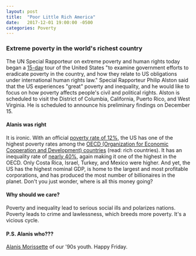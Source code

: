 ```yaml
---
layout: post
title:  "Poor Little Rich America"
date:   2017-12-01 19:00:00 -0500
categories: Poverty
---
```

### Extreme poverty in the world's richest country

The UN Special Rapporteur on extreme poverty and human rights today began a [15-day](http://www.ohchr.org/EN/NewsEvents/Pages/DisplayNews.aspx?NewsID=22465&LangID=E) tour of the United States "to examine government efforts to eradicate poverty in the country, and how they relate to US obligations under international human rights law." Special Rapporteur Philip Alston said that the US experiences "great" poverty and inequality, and he would like to focus on how poverty affects people's civil and political rights. Alston is scheduled to visit the District of Columbia, California, Puerto Rico, and West Virginia. He is scheduled to announce his preliminary findings on December 15.

#### Alanis was right

It is ironic. With an official [poverty rate of 12%](https://www.census.gov/newsroom/press-releases/2017/income-povery.html), the US has one of the highest poverty rates among the [OECD (Organization for Economic Cooperation and Development) countries](https://data.oecd.org/inequality/poverty-rate.htm) (read: rich countries). It has an inequality rate of [nearly 40%](https://data.oecd.org/inequality/income-inequality.htm#indicator-chart), again making it one of the highest in the OECD. Only Costa Rica, Israel, Turkey, and Mexico were higher. And yet, the US has the highest nominal GDP, is home to the largest and most profitable corporations, and has produced the most number of billionaires in the planet. Don't you just wonder, where is all this money going?

#### Why should we care?

Poverty and inequality lead to serious social ills and polarizes nations. Poverty leads to crime and lawlessness, which breeds more poverty. It's a vicious cycle.

#### P.S. Alanis who???

[Alanis Morissette](https://www.youtube.com/watch?v=Jne9t8sHpUc) of our '90s youth. Happy Friday.
